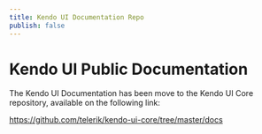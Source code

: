 ```yaml
---
title: Kendo UI Documentation Repo
publish: false
---
```


# Kendo UI Public Documentation

The Kendo UI Documentation has been move to the Kendo UI Core repository, available on the following link:

https://github.com/telerik/kendo-ui-core/tree/master/docs